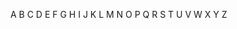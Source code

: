 

A
        B
        C
        D
E
        F
        G
        H
I
        J
        K
        L
        M
        N
O
        P
        Q
        R
        S
        T
U
        V
        W
        X
Y
        Z